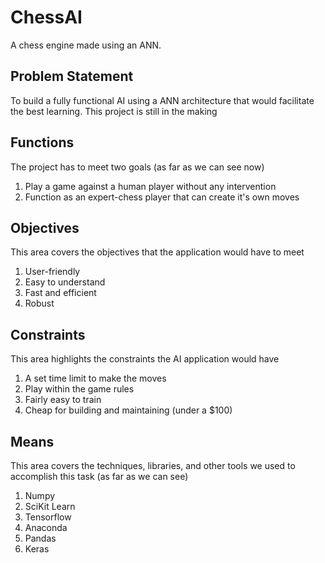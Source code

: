 # ChessAI
A chess engine made using an ANN.

<h2>Problem Statement</h2>
To build a fully functional AI using a ANN architecture that would facilitate the best learning. This project is still in the making

<h2>Functions</h2>
The project has to meet two goals (as far as we can see now)
  <ol>
  <li>Play a game against a human player without any intervention</li>
  <li>Function as an expert-chess player that can create it's own moves</li>
  </ol>

<h2>Objectives</h2>
This area covers the objectives that the application would have to meet
  <ol>
  <li>User-friendly</li>
  <li>Easy to understand</li>
  <li>Fast and efficient</li>
  <li>Robust</li>
  </ol>
  
<h2>Constraints</h2>
This area highlights the constraints the AI application would have
  <ol>
  <li>A set time limit to make the moves</li>
  <li>Play within the game rules</li>
  <li>Fairly easy to train</li>
  <li>Cheap for building and maintaining (under a $100)</li>
  </ol>

<h2>Means</h2>
This area covers the techniques, libraries, and other tools we used to accomplish this task (as far as we can see)
  <ol>
  <li>Numpy</li>
  <li>SciKit Learn</li>
  <li>Tensorflow</li>
  <li>Anaconda</li>
  <li>Pandas</li>
  <li>Keras</li>
  </ol>
